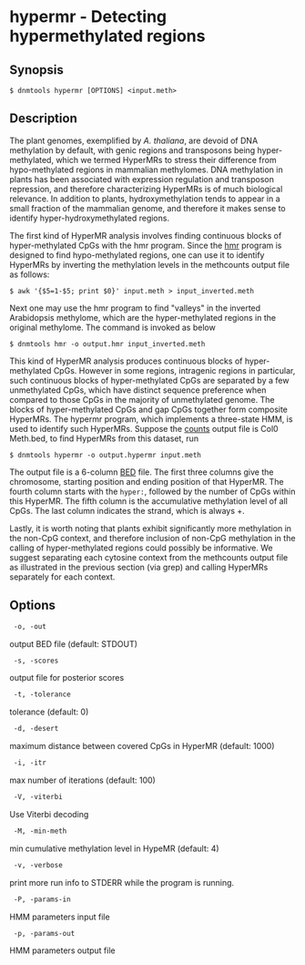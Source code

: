 # hypermr - Detecting hypermethylated regions

## Synopsis
```shell
$ dnmtools hypermr [OPTIONS] <input.meth>
```

## Description

The plant genomes, exemplified by *A. thaliana*, are devoid of DNA
methylation by default, with genic regions and transposons being
hyper-methylated, which we termed HyperMRs to stress their difference
from hypo-methylated regions in mammalian methylomes. DNA methylation
in plants has been associated with expression regulation and
transposon repression, and therefore characterizing HyperMRs is of
much biological relevance. In addition to plants, hydroxymethylation
tends to appear in a small fraction of the mammalian genome, and
therefore it makes sense to identify hyper-hydroxymethylated regions.

The first kind of HyperMR analysis involves finding continuous blocks
of hyper-methylated CpGs with the hmr program. Since the
[hmr](../hmr) program is designed to find hypo-methylated
regions, one can use it to identify HyperMRs by inverting the
methylation levels in the methcounts output file as follows:

```shell
$ awk '{$5=1-$5; print $0}' input.meth > input_inverted.meth
```

Next one may use the hmr program to find "valleys" in the inverted
Arabidopsis methylome, which are the hyper-methylated regions in the
original methylome. The command is invoked as below

```shell
$ dnmtools hmr -o output.hmr input_inverted.meth
```

This kind of HyperMR analysis produces continuous blocks of
hyper-methylated CpGs. However in some regions, intragenic regions in
particular, such continuous blocks of hyper-methylated CpGs are
separated by a few unmethylated CpGs, which have distinct sequence
preference when compared to those CpGs in the majority of unmethylated
genome. The blocks of hyper-methylated CpGs and gap CpGs together form
composite HyperMRs. The hypermr program, which implements a
three-state HMM, is used to identify such HyperMRs. Suppose the
[counts](../counts) output file is Col0 Meth.bed, to
find HyperMRs from this dataset, run

```shell
$ dnmtools hypermr -o output.hypermr input.meth
```

The output file is a 6-column
[BED](https://en.wikipedia.org/wiki/BED_(file_format))  file. The
first three columns give the chromosome, starting position and ending
position of that HyperMR.  The fourth column starts with the `hyper:`,
followed by the number of CpGs within this HyperMR. The fifth column
is the accumulative methylation level of all CpGs. The last column
indicates the strand, which is always +.

Lastly, it is worth noting that plants exhibit significantly more
methylation in the non-CpG context, and therefore inclusion of non-CpG
methylation in the calling of hyper-methylated regions could possibly
be informative. We suggest separating each cytosine context from the
methcounts output file as illustrated in the previous section (via
grep) and calling HyperMRs separately for each context.

## Options

```txt
 -o, -out
```
output BED file (default: STDOUT)

```txt
 -s, -scores
```
output file for posterior scores

```txt
 -t, -tolerance
```
tolerance (default: 0)

```txt
 -d, -desert
```
maximum distance between covered CpGs in HyperMR (default: 1000)

```txt
 -i, -itr
```
max number of iterations (default: 100)

```txt
 -V, -viterbi
```
Use Viterbi decoding

```txt
 -M, -min-meth
```
min cumulative methylation level in HypeMR (default: 4)
```txt
 -v, -verbose
```
print more run info to STDERR while the program is running.
```txt
 -P, -params-in
```
HMM parameters input file
```txt
 -p, -params-out
```
HMM parameters output file


